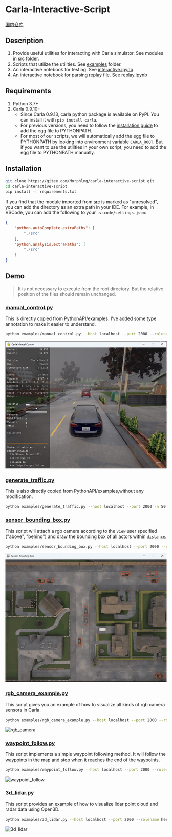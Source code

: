 # Carla-Interactive-Script

[国内仓库](https://gitee.com/Morphlng/Carla-Interactive-Script)

## Description

1. Provide useful utilities for interacting with Carla simulator. See modules in [src](./src) folder.
2. Scripts that utilize the utilities. See [examples](./examples/) folder.
3. An interactive notebook for testing. See [interactive.ipynb](./interactive.ipynb).
4. An interactive notebook for parsing replay file. See [replay.ipynb](./replay.ipynb)

## Requirements

1. Python 3.7+
2. Carla 0.9.10+
   - Since Carla 0.9.13, carla python package is available on PyPI. You can install it with `pip install carla`.
   - For previous versions, you need to follow the [installation guide](https://carla.readthedocs.io/en/0.9.13/start_quickstart/#carla-versions-prior-to-0912) to add the egg file to PYTHONPATH.
   - For most of our scripts, we will automatically add the egg file to PYTHONPATH by looking into environment variable `CARLA_ROOT`. But if you want to use the utilities in your own script, you need to add the egg file to PYTHONPATH manually.

## Installation

```bash
git clone https://gitee.com/Morphlng/carla-interactive-script.git
cd carla-interactive-script
pip install -r requirements.txt
```

If you find that the module imported from [src](./src) is marked as "unresolved", you can add the directory as an extra path in your IDE. For example, in VSCode, you can add the following to your `.vscode/settings.json`:

```json
{
    "python.autoComplete.extraPaths": [
        "./src"
    ],
    "python.analysis.extraPaths": [
        "./src"
    ]
}
```

## Demo

> It is not necessary to execute from the root directory. But the relative position of the files should remain unchanged.

### [manual_control.py](./examples/manual_control.py)

This is directly copied from PythonAPI/examples. I've added some type annotation to make it easier to understand.

```bash
python examples/manual_control.py --host localhost --port 2000 --rolename hero --keep_ego_vehicle
```

![manual_control](./doc/manual_control.png)

### [generate_traffic.py](./examples/generate_traffic.py)

This is also directly copied from PythonAPI/examples,without any modification.

```bash
python examples/generate_traffic.py --host localhost --port 2000 -n 50 -w 20 --safe
```

### [sensor_bounding_box.py](./examples/sensor_bounding_box.py)

This script will attach a rgb camera according to the `view` user specified ("above", "behind") and draw the bounding box of all actors within `distance`.

```bash
python examples/sensor_bounding_box.py --host localhost --port 2000 --rolename hero --view above --distance 100 --res 800x600 --fov 90
```

![sensor_bounding_box](./doc/sensor_bounding_box.gif)

### [rgb_camera_example.py](./examples/rgb_camera_example.py)

This script gives you an example of how to visualize all kinds of rgb camera sensors in Carla.

```bash
python examples/rgb_camera_example.py --host localhost --port 2000 --rolename hero
```

![rgb_camera](./doc/rgb_camera.gif)

### [waypoint_follow.py](./examples/waypoint_follow.py)

This script implements a simple waypoint following method. It will follow the waypoints in the map and stop when it reaches the end of the waypoints.

```bash
python examples/waypoint_follow.py --host localhost --port 2000 --rolename hero --map Town01 --json_file examples/data/town01_waypoints.json --sync --fixed_delta_seconds=0.05 --spawn --visualize --camera_follow
```

![waypoint_follow](./doc/waypoint_follow.gif)

### [3d_lidar.py](./examples/3d_lidar.py)

This script provides an example of how to visualize lidar point cloud and radar data using Open3D.

```bash
python examples/3d_lidar.py --host localhost --port 2000 --rolename hero --keep_ego_vehicle
```

![3d_lidar](./doc/3d_lidar.gif)
